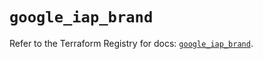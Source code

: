 # `google_iap_brand`

Refer to the Terraform Registry for docs: [`google_iap_brand`](https://registry.terraform.io/providers/hashicorp/google-beta/6.20.0/docs/resources/google_iap_brand).
